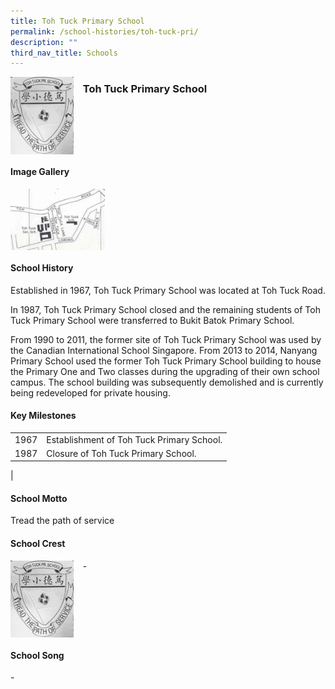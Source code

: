 ```yaml
---
title: Toh Tuck Primary School
permalink: /school-histories/toh-tuck-pri/
description: ""
third_nav_title: Schools
---
```

<img src="/images/tohtuckpri1.png" style="width:20%;margin-right:15px;" align = "left">

### **Toh Tuck Primary School**

<br clear="left">

#### **Image Gallery**

<p><a href="https://staging.d1yxymztqoj7qn.amplifyapp.com/images/tohtuckpri2.jpg">  
<img src="/images/tohtuckpri2.jpg" style="width:30%;margin-right:15px;" align = "left">
</a></p>

<br clear="left">

#### **School History**
Established in 1967, Toh Tuck Primary School was located at Toh Tuck Road.  
  
In 1987, Toh Tuck Primary School closed and the remaining students of Toh Tuck Primary School were transferred to Bukit Batok Primary School.   
  
From 1990 to 2011, the former site of Toh Tuck Primary School was used by the Canadian International School Singapore. From 2013 to 2014, Nanyang Primary School used the former Toh Tuck Primary School building to house the Primary One and Two classes during the upgrading of their own school campus. The school building was subsequently demolished and is currently being redeveloped for private housing.

#### **Key Milestones**

|  |  |
|:---:|---|
| 1967 | Establishment of Toh Tuck Primary School. |
| 1987 | Closure of Toh Tuck Primary School. |
|

#### **School Motto**
Tread the path of service

#### **School Crest**
<img src="/images/tohtuckpri1.png" style="width:20%;margin-right:15px;" align = "left">

\-

<br clear="left">

#### **School Song**
\-